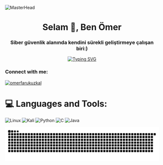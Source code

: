 ![MasterHead](https://github.com/user-attachments/assets/cf41139a-5ac4-4c13-a92d-ee42db45a2e4)

<h1 align="center">Selam 👋, Ben Ömer </h1>
<h3 align="center">Siber güvenlik alanında kendini sürekli geliştirmeye çalışan biri:)</h3>
<div align="center">
 <a href="https://github.com/ofuzkal">
  <img src="https://readme-typing-svg.demolab.com?font=Fira+Code&size=28&duration=3000&pause=500&center=true&vCenter=true&width=435&lines=%e2%9c%a8+Ömer+Faruk+Uzkal+%e2%9c%a8;%f0%9f%93%9a+Siber+Güvenlik+%f0%9f%92%bb;Profilime+hoş+geldin+%f0%9f%91%80" alt="Typing SVG" />
 </a>
</div>



<h3 align="left">Connect with me:</h3>
<p align="left">
<a href="https://linkedin.com/in/omerfarukuzkal" target="blank"><img align="center" src="https://raw.githubusercontent.com/rahuldkjain/github-profile-readme-generator/master/src/images/icons/Social/linked-in-alt.svg" alt="omerfarukuzkal" height="30" width="40" /></a>
</p>



# 💻 Languages and Tools:

![Linux](https://img.shields.io/badge/Linux-FCC624?style=for-the-badge&logo=linux&logoColor=black)
![Kali](https://img.shields.io/badge/Kali-268BEE?style=for-the-badge&logo=kalilinux&logoColor=white)
![Python](https://img.shields.io/badge/python-3670A0?style=for-the-badge&logo=python&logoColor=ffdd54)
![C](https://img.shields.io/badge/c-%2300599C.svg?style=for-the-badge&logo=c&logoColor=white)
![Java](https://img.shields.io/badge/java-%23ED8B00.svg?style=for-the-badge&logo=openjdk&logoColor=white)


<picture>
  <source media="(prefers-color-scheme: dark)" srcset="https://raw.githubusercontent.com/ofuzkal/ofuzkal/output/github-contribution-grid-snake-dark.svg">
  <source media="(prefers-color-scheme: light)" srcset="https://raw.githubusercontent.com/ofuzkal/ofuzkal/output/github-contribution-grid-snake.svg">
  <img alt="github contribution grid snake animation" src="https://raw.githubusercontent.com/ofuzkal/ofuzkal/output/github-contribution-grid-snake.svg">
</picture>
